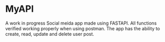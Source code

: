 # MyAPI
 
 A work in progress Social meida app made using FASTAPI. All functions verified working properly when using postman.
 The app has the ability to create, read, update and delete user post. 
